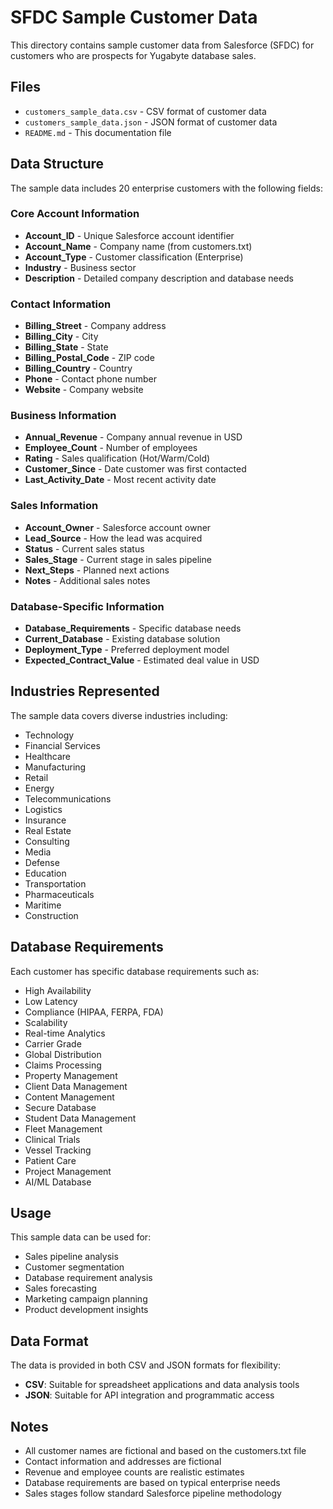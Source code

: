 # SFDC Sample Customer Data

This directory contains sample customer data from Salesforce (SFDC) for customers who are prospects for Yugabyte database sales.

## Files

- `customers_sample_data.csv` - CSV format of customer data
- `customers_sample_data.json` - JSON format of customer data
- `README.md` - This documentation file

## Data Structure

The sample data includes 20 enterprise customers with the following fields:

### Core Account Information
- **Account_ID** - Unique Salesforce account identifier
- **Account_Name** - Company name (from customers.txt)
- **Account_Type** - Customer classification (Enterprise)
- **Industry** - Business sector
- **Description** - Detailed company description and database needs

### Contact Information
- **Billing_Street** - Company address
- **Billing_City** - City
- **Billing_State** - State
- **Billing_Postal_Code** - ZIP code
- **Billing_Country** - Country
- **Phone** - Contact phone number
- **Website** - Company website

### Business Information
- **Annual_Revenue** - Company annual revenue in USD
- **Employee_Count** - Number of employees
- **Rating** - Sales qualification (Hot/Warm/Cold)
- **Customer_Since** - Date customer was first contacted
- **Last_Activity_Date** - Most recent activity date

### Sales Information
- **Account_Owner** - Salesforce account owner
- **Lead_Source** - How the lead was acquired
- **Status** - Current sales status
- **Sales_Stage** - Current stage in sales pipeline
- **Next_Steps** - Planned next actions
- **Notes** - Additional sales notes

### Database-Specific Information
- **Database_Requirements** - Specific database needs
- **Current_Database** - Existing database solution
- **Deployment_Type** - Preferred deployment model
- **Expected_Contract_Value** - Estimated deal value in USD

## Industries Represented

The sample data covers diverse industries including:
- Technology
- Financial Services
- Healthcare
- Manufacturing
- Retail
- Energy
- Telecommunications
- Logistics
- Insurance
- Real Estate
- Consulting
- Media
- Defense
- Education
- Transportation
- Pharmaceuticals
- Maritime
- Construction

## Database Requirements

Each customer has specific database requirements such as:
- High Availability
- Low Latency
- Compliance (HIPAA, FERPA, FDA)
- Scalability
- Real-time Analytics
- Carrier Grade
- Global Distribution
- Claims Processing
- Property Management
- Client Data Management
- Content Management
- Secure Database
- Student Data Management
- Fleet Management
- Clinical Trials
- Vessel Tracking
- Patient Care
- Project Management
- AI/ML Database

## Usage

This sample data can be used for:
- Sales pipeline analysis
- Customer segmentation
- Database requirement analysis
- Sales forecasting
- Marketing campaign planning
- Product development insights

## Data Format

The data is provided in both CSV and JSON formats for flexibility:
- **CSV**: Suitable for spreadsheet applications and data analysis tools
- **JSON**: Suitable for API integration and programmatic access

## Notes

- All customer names are fictional and based on the customers.txt file
- Contact information and addresses are fictional
- Revenue and employee counts are realistic estimates
- Database requirements are based on typical enterprise needs
- Sales stages follow standard Salesforce pipeline methodology 